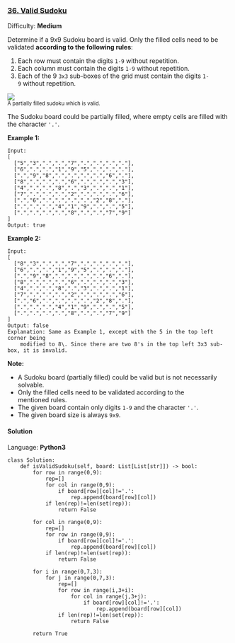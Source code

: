 ### [36\. Valid Sudoku](https://leetcode.com/problems/valid-sudoku/)

Difficulty: **Medium**


Determine if a 9x9 Sudoku board is valid. Only the filled cells need to be validated **according to the following rules**:

1.  Each row must contain the digits `1-9` without repetition.
2.  Each column must contain the digits `1-9` without repetition.
3.  Each of the 9 `3x3` sub-boxes of the grid must contain the digits `1-9` without repetition.

![](https://upload.wikimedia.org/wikipedia/commons/thumb/f/ff/Sudoku-by-L2G-20050714.svg/250px-Sudoku-by-L2G-20050714.svg.png)  
<small style="display: inline;">A partially filled sudoku which is valid.</small>

The Sudoku board could be partially filled, where empty cells are filled with the character `'.'`.

**Example 1:**

```
Input:
[
  ["5","3",".",".","7",".",".",".","."],
  ["6",".",".","1","9","5",".",".","."],
  [".","9","8",".",".",".",".","6","."],
  ["8",".",".",".","6",".",".",".","3"],
  ["4",".",".","8",".","3",".",".","1"],
  ["7",".",".",".","2",".",".",".","6"],
  [".","6",".",".",".",".","2","8","."],
  [".",".",".","4","1","9",".",".","5"],
  [".",".",".",".","8",".",".","7","9"]
]
Output: true
```

**Example 2:**

```
Input:
[
  ["8","3",".",".","7",".",".",".","."],
  ["6",".",".","1","9","5",".",".","."],
  [".","9","8",".",".",".",".","6","."],
  ["8",".",".",".","6",".",".",".","3"],
  ["4",".",".","8",".","3",".",".","1"],
  ["7",".",".",".","2",".",".",".","6"],
  [".","6",".",".",".",".","2","8","."],
  [".",".",".","4","1","9",".",".","5"],
  [".",".",".",".","8",".",".","7","9"]
]
Output: false
Explanation: Same as Example 1, except with the 5 in the top left corner being 
    modified to 8\. Since there are two 8's in the top left 3x3 sub-box, it is invalid.
```

**Note:**

*   A Sudoku board (partially filled) could be valid but is not necessarily solvable.
*   Only the filled cells need to be validated according to the mentioned rules.
*   The given board contain only digits `1-9` and the character `'.'`.
*   The given board size is always `9x9`.


#### Solution

Language: **Python3**

```python3
class Solution:
    def isValidSudoku(self, board: List[List[str]]) -> bool:
        for row in range(0,9):
            rep=[]
            for col in range(0,9):
                if board[row][col]!='.':
                    rep.append(board[row][col])
            if len(rep)!=len(set(rep)):
                return False
        
        for col in range(0,9):
            rep=[]
            for row in range(0,9):
                if board[row][col]!='.':
                    rep.append(board[row][col])
            if len(rep)!=len(set(rep)):
                return False
            
        for i in range(0,7,3):
            for j in range(0,7,3):
                rep=[]
                for row in range(i,3+i):
                    for col in range(j,3+j):
                        if board[row][col]!='.':
                            rep.append(board[row][col])
                if len(rep)!=len(set(rep)):
                    return False
        
        return True
```